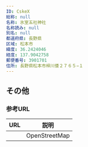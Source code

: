 ```yaml
---
ID: CskeX
総称: null
名称: 氷室五社神社
名称読み: null
別名: null
都道府県: 長野県
区域: 松本市
緯度: 36.2424046
経度: 137.9042758
郵便番号: 3901701
住所: 長野県松本市梓川倭２７６５−１
---
```


## その他

### 参考URL

| URL | 説明          |
| --- | ------------- |
|     | OpenStreetMap |
